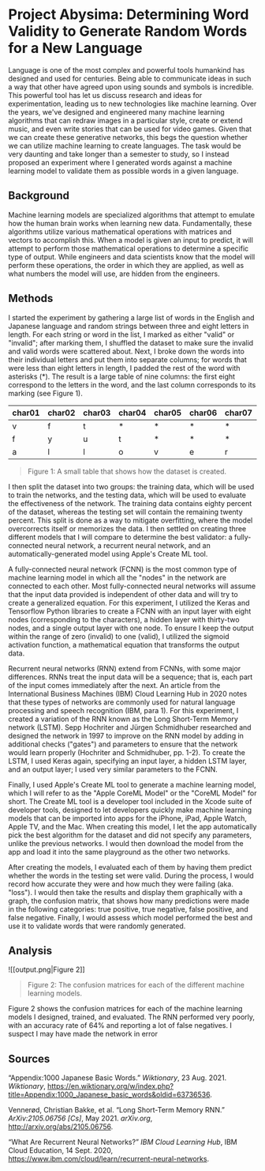 # Project Abysima: Determining Word Validity to Generate Random Words for a New Language

Language is one of the most complex and powerful tools humankind has designed and used for centuries. Being able to communicate ideas in such a way that other have agreed upon using sounds and symbols is incredible. This powerful tool has let us discuss research and ideas for experimentation, leading us to new technologies like machine learning. Over the years, we've designed and engineered many machine learning algorithms that can redraw images in a particular style, create or extend music, and even write stories that can be used for video games. Given that we can create these generative networks, this begs the question whether we can utilize machine learning to create languages. The task would be very daunting and take longer than a semester to study, so I instead proposed an experiment where I generated words against a machine learning model to validate them as possible words in a given language.

## Background
Machine learning models are specialized algorithms that attempt to emulate how the human brain works when learning new data. Fundamentally, these algorithms utilize various mathematical operations with matrices and vectors to accomplish this. When a model is given an input to predict, it will attempt to perform those mathematical operations to determine a specific type of output. While engineers and data scientists know that the model will perform these operations, the order in which they are applied, as well as what numbers the model will use, are hidden from the engineers.

## Methods
I started the experiment by gathering a large list of words in the English and Japanese language and random strings between three and eight letters in length. For each string or word in the list, I marked as either "valid" or "invalid"; after marking them, I shuffled the dataset to make sure the invalid and valid words were scattered about. Next, I broke down the words into their individual letters and put them into separate columns; for words that were less than eight letters in length, I padded the rest of the word with asterisks (\*). The result is a large table of nine columns: the first eight correspond to the letters in the word, and the last column corresponds to its marking (see Figure 1).

| char01 | char02 | char03 | char04 | char05 | char06 | char07 | char08 | Valid |
| - | - | - | - | - | - | - | - | - |
| v | f | t | * | * | * | * | * | invalid |
| f | y | u | t | * | * | * | * | invalid |
| a | l | l | o | v | e | r | * | valid   |

> Figure 1: A small table that shows how the dataset is created. 

I then split the dataset into two groups: the training data, which will be used to train the networks, and the testing data, which will be used to evaluate the effectiveness of the network. The training data contains eighty percent of the dataset, whereas the testing set will contain the remaining twenty percent. This split is done as a way to mitigate overfitting, where the model overcorrects itself or memorizes the data. I then settled on creating three different models that I will compare to determine the best validator: a fully-connected neural network, a recurrent neural network, and an automatically-generated model using Apple's Create ML tool.

A fully-connected neural network (FCNN) is the most common type of machine learning model in which all the "nodes" in the network are connected to each other. Most fully-connected neural networks will assume that the input data provided is independent of other data and will try to create a generalized equation. For this experiment, I utilized the Keras and Tensorflow Python libraries to create a FCNN with an input layer with eight nodes (corresponding to the characters), a hidden layer with thirty-two nodes, and a single output layer with one node. To ensure I keep the output within the range of zero (invalid) to one (valid), I utilized the sigmoid activation function, a mathematical equation that transforms the output data.

Recurrent neural networks (RNN) extend from FCNNs, with some major differences. RNNs treat the input data will be a sequence; that is, each part of the input comes immediately after the next. An article from the International Business Machines (IBM) Cloud Learning Hub in 2020 notes that these types of networks are commonly used for natural language processing and speech recognition (IBM, para 1). For this experiment, I created a variation of the RNN known as the Long Short-Term Memory network (LSTM). Sepp Hochriter and Jürgen Schmidhuber researched and designed the network in 1997 to improve on the RNN model by adding in additional checks ("gates") and parameters to ensure that the network would learn properly (Hochriter and Schmidhuber, pp. 1-2). To create the LSTM, I used Keras again, specifying an input layer, a hidden LSTM layer, and an output layer; I used very similar parameters to the FCNN.

Finally, I used Apple's Create ML tool to generate a machine learning model, which I will refer to as the "Apple CoreML Model" or the "CoreML Model" for short. The Create ML tool is a developer tool included in the Xcode suite of developer tools, designed to let developers quickly make machine learning models that can be imported into apps for the iPhone, iPad, Apple Watch, Apple TV, and the Mac. When creating this model, I let the app automatically pick the best algorithm for the dataset and did not specify any parameters, unlike the previous networks. I would then download the model from the app and load it into the same playground as the other two networks.

After creating the models, I evaluated each of them by having them predict whether the words in the testing set were valid. During the process, I would record how accurate they were and how much they were failing (aka. "loss"). I would then take the results and display them graphically with a graph, the confusion matrix, that shows how many predictions were made in the following categories: true positive, true negative, false positive, and false negative. Finally, I would assess which model performed the best and use it to validate words that were randomly generated.

## Analysis

![[output.png|Figure 2]]

> Figure 2: The confusion matrices for each of the different machine learning models.

Figure 2 shows the confusion matrices for each of the machine learning models I designed, trained, and evaluated. The RNN performed very poorly, with an accuracy rate of 64% and reporting a lot of false negatives. I suspect I may have made the network in error 


## Sources

“Appendix:1000 Japanese Basic Words.” _Wiktionary_, 23 Aug. 2021. _Wiktionary_, https://en.wiktionary.org/w/index.php?title=Appendix:1000_Japanese_basic_words&oldid=63736536.

Vennerød, Christian Bakke, et al. “Long Short-Term Memory RNN.” _ArXiv:2105.06756 [Cs]_, May 2021. _arXiv.org_, http://arxiv.org/abs/2105.06756.

“What Are Recurrent Neural Networks?” _IBM Cloud Learning Hub_, IBM Cloud Education, 14 Sept. 2020, https://www.ibm.com/cloud/learn/recurrent-neural-networks.